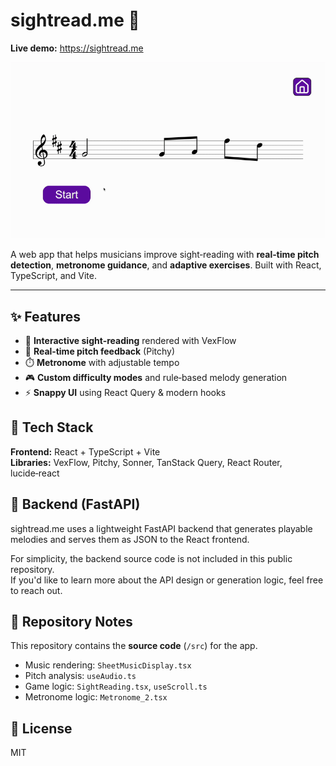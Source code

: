 # sightread.me 🎵  
**Live demo:** https://sightread.me

![App demo](media/demo.gif)

A web app that helps musicians improve sight‑reading with **real‑time pitch detection**, **metronome guidance**, and **adaptive exercises**. Built with React, TypeScript, and Vite.

---

## ✨ Features
- 🎼 **Interactive sight‑reading** rendered with VexFlow  
- 🎤 **Real‑time pitch feedback** (Pitchy)  
- ⏱️ **Metronome** with adjustable tempo  
- 🎮 **Custom difficulty modes** and rule‑based melody generation  
- ⚡ **Snappy UI** using React Query & modern hooks  

## 🧱 Tech Stack
**Frontend:** React + TypeScript + Vite  
**Libraries:** VexFlow, Pitchy, Sonner, TanStack Query, React Router, lucide‑react

## 🧠 Backend (FastAPI)
sightread.me uses a lightweight FastAPI backend that generates playable melodies 
and serves them as JSON to the React frontend.

For simplicity, the backend source code is not included in this public repository.  
If you'd like to learn more about the API design or generation logic, feel free to reach out.

## 📝 Repository Notes
This repository contains the **source code** (`/src`) for the app.
- Music rendering: `SheetMusicDisplay.tsx`
- Pitch analysis: `useAudio.ts`  
- Game logic: `SightReading.tsx`, `useScroll.ts` 
- Metronome logic: `Metronome_2.tsx`


## 📄 License
MIT
